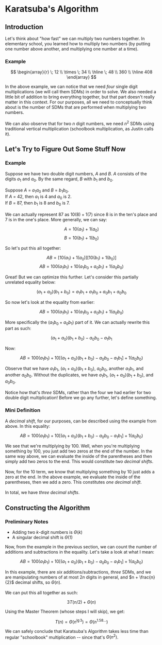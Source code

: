 # Karatsuba's Algorithm

## Introduction
Let's think about "how fast" we can multiply two numbers together. In elementary school, you learned how to multiply two numbers (by putting one number above another, and multiplying one number at a time).

### Example
$$
\begin{array}{r}
    \; 12 \\
    \times \; 34 \\
    \hline
    \; 48 \\
    360 \\
    \hline
    408
\end{array}
$$

In the above example, we can notice that we need *four* single digit multiplications (we will call them SDMs) in order to solve. We also needed a little bit of addition to bring everything together, but that part doesn't really matter in this context. For our purposes, all we need to conceptually think about is the number of SDMs that are performed when multiplying two numbers.
\
\
We can also observe that for two $n$ digit numbers, we need $n^2$ SDMs using traditional vertical multiplication (schoolbook multiplication, as Justin calls it).

## Let's Try to Figure Out Some Stuff Now
### Example
Suppose we have two double digit numbers, $A$ and $B$. $A$ consists of the digits $a_1$ and $a_0$. By the same regard, $B$ with $b_1$ and $b_0$.
\
\
Suppose $A$ = $a_1a_0$ and $B$ = $b_1b_0$.
\
If $A$ = 42, then $a_1$ is 4 and $a_0$ is 2.
\
If $B$ = 87, then $b_1$ is 8 and $b_0$ is 7.
\
\
We can actually represent 87 as $10(8) + 1(7)$ since 8 is in the ten's place and 7 is in the one's place. More generally, we can say:

$$A = 10(a_1) + 1(a_0)$$
$$B = 10(b_1) + 1(b_0)$$

So let's put this all together:

$$AB = \left [ 10(a_1) + 1(a_0) \right ]\left [ 10(b_1) + 1(b_0) \right ]$$
$$AB = 100(a_1b_1) + 10(a_1b_0 + a_0b_1) + 1(a_0b_0)$$

Great! But we can optimize this further. Let's consider this partially unrelated equality below:

$$(a_1 + a_0)(b_1 + b_0) = a_1b_1 + a_1b_0 + a_0b_1 + a_0b_0$$

So now let's look at the equality from earlier:

$$AB = 100(a_1b_1) + 10(a_1b_0 + a_0b_1) + 1(a_0b_0)$$

More specifically the $(a_1b_0 + a_0b_1)$ part of it. We can actually rewrite this part as such:

$$(a_1 + a_0)(b_1 + b_0) - a_0b_0 - a_1b_1$$

Now:

$$AB = 100(a_1b_1) + 10[(a_1 + a_0)(b_1 + b_0) - a_0b_0 - a_1b_1] + 1(a_0b_0)$$

Observe that we have $a_1b_1$, $(a_1 + a_0)(b_1 + b_0)$, $a_0b_0$, another $a_1b_1$, and another $a_0b_0$. Without the duplicates, we have $a_1b_1$, $(a_1 + a_0)(b_1 + b_0)$, and $a_0b_0$.
\
\
Notice how that's *three* SDMs,  rather than the four we had earlier for two double digit multiplication! Before we go any further, let's define something.

### Mini Definition
A *decimal shift*, for our purposes, can be described using the example from above. In this equality:

$$AB = 100(a_1b_1) + 10[(a_1 + a_0)(b_1 + b_0) - a_0b_0 - a_1b_1] + 1(a_0b_0)$$

We see that we're multiplying by 100. Well, when you're multiplying something by 100, you just add two zeros at the end of the number. In the same way above, we can evaluate the inside of the parentheses and then simply add two zeros to the end. This would constitute *two decimal shifts*.
\
\
Now, for the 10 term, we know that multiplying something by 10 just adds a zero at the end. In the above example, we evaluate the inside of the parentheses, then we add a zero. This constitutes *one decimal shift*.
\
\
In total, we have *three decimal shifts*.

## Constructing the Algorithm
### Preliminary Notes
- Adding two $k$-digit numbers is $\Theta(k)$
- A singular decimal shift is $\Theta(1)$

Now, from the example in the previous section, we can count the number of additions and subtractions in the equality. Let's take a look at what I mean:

$$AB = 100(a_1b_1) + 10[(a_1 + a_0)(b_1 + b_0) - a_0b_0 - a_1b_1] + 1(a_0b_0)$$

In this example, there are *six* additions/subtractions, *three* SDMs, and we are manipulating numbers of at most $2n$ digits in general, and $n + \frac{n}{2}$ decimal shifts, so $\Theta(n)$.
\
\
We can put this all together as such:

$$3T(n/2) + \Theta(n)$$

Using the Master Theorem (whose steps I will skip), we get:

$$T(n) = \Theta(n^{\lg 3}) = \Theta(n^{1.58...})$$

We can safely conclude that Karatsuba's Algorithm takes less time than regular "schoolbook" multiplication -- since that's $\Theta(n^{2})$.